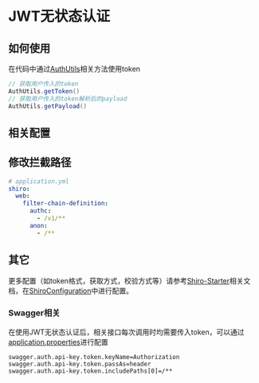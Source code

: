# JWT无状态认证

## 如何使用

在代码中通过[AuthUtils](/cm/com/util/AuthUtils.java)相关方法使用token

```java
// 获取用户传入的token
AuthUtils.getToken()
// 获取用户传入的token解析后的payload
AuthUtils.getPayload()
```

## 相关配置

## 修改拦截路径

```yaml
# application.yml
shiro:
  web:
    filter-chain-definition:
      authc:
        - /v1/**
      anon:
        - /**
```

## 其它

更多配置（如token格式，获取方式，校验方式等）请参考[Shiro-Starter](https://github.com/taccisum/shiro-starter)相关文档，在[ShiroConfiguration](/cm/com/config/ShiroConfiguration.java)中进行配置。

### Swagger相关

在使用JWT无状态认证后，相关接口每次调用时均需要传入token，可以通过[application.properties](/deepexi-spring-cloud-provider/src/main/resources/application.properties)进行配置

```properties
swagger.auth.api-key.token.keyName=Authorization
swagger.auth.api-key.token.passAs=header
swagger.auth.api-key.token.includePaths[0]=/**
```

